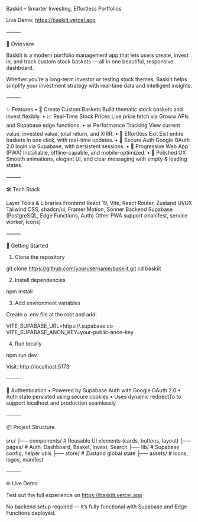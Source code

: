 Baskiit – Smarter Investing, Effortless Portfolios

Live Demo: https://baskiit.vercel.app

⸻

📌 Overview

Baskiit is a modern portfolio management app that lets users create, invest in, and track custom stock baskets — all in one beautiful, responsive dashboard.

Whether you’re a long-term investor or testing stock themes, Baskiit helps simplify your investment strategy with real-time data and intelligent insights.

⸻

✨ Features
• 🧺 Create Custom Baskets
Build thematic stock baskets and invest flexibly.
• 📈 Real-Time Stock Prices
Live price fetch via Groww APIs and Supabase edge functions.
• 📊 Performance Tracking
View current value, invested value, total return, and XIRR.
• 🚪 Effortless Exit
Exit entire baskets in one click, with real-time updates.
• 🔐 Secure Auth
Google OAuth 2.0 login via Supabase, with persistent sessions.
• 📱 Progressive Web App (PWA)
Installable, offline-capable, and mobile-optimized.
• 💎 Polished UX
Smooth animations, elegant UI, and clear messaging with empty & loading states.

⸻

🛠 Tech Stack

Layer Tools & Libraries
Frontend React 19, Vite, React Router, Zustand
UI/UX Tailwind CSS, shadcn/ui, Framer Motion, Sonner
Backend Supabase (PostgreSQL, Edge Functions, Auth)
Other PWA support (manifest, service worker, icons)

⸻

🚀 Getting Started

1. Clone the repository

git clone https://github.com/yourusername/baskiit.git
cd baskiit

2. Install dependencies

npm install

3. Add environment variables

Create a .env file at the root and add:

VITE_SUPABASE_URL=https://<your-project>.supabase.co
VITE_SUPABASE_ANON_KEY=your-public-anon-key

4. Run locally

npm run dev

Visit: http://localhost:5173

⸻

🔐 Authentication
• Powered by Supabase Auth with Google OAuth 2.0
• Auth state persisted using secure cookies
• Uses dynamic redirectTo to support localhost and production seamlessly

⸻

📦 Project Structure

src/
├── components/ # Reusable UI elements (cards, buttons, layout)
├── pages/ # Auth, Dashboard, Basket, Invest, Search
├── lib/ # Supabase config, helper utils
├── store/ # Zustand global state
├── assets/ # Icons, logos, manifest

⸻

🌐 Live Demo

Test out the full experience on https://baskiit.vercel.app

No backend setup required — it’s fully functional with Supabase and Edge Functions deployed.
